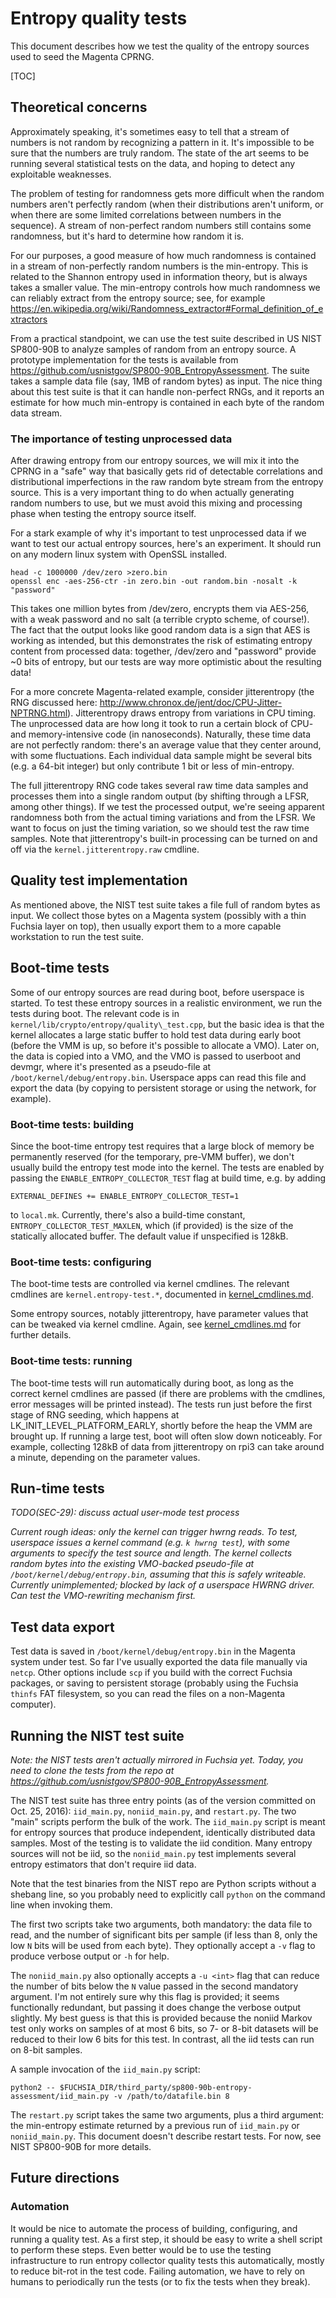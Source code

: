 # Entropy quality tests

This document describes how we test the quality of the entropy sources used to
seed the Magenta CPRNG.

[TOC]

## Theoretical concerns

Approximately speaking, it's sometimes easy to tell that a stream of numbers is
not random by recognizing a pattern in it. It's impossible to be sure that the
numbers are truly random. The state of the art seems to be running several
statistical tests on the data, and hoping to detect any exploitable weaknesses.

The problem of testing for randomness gets more difficult when the random
numbers aren't perfectly random (when their distributions aren't uniform, or
when there are some limited correlations between numbers in the sequence). A
stream of non-perfect random numbers still contains some randomness, but it's
hard to determine how random it is.

For our purposes, a good measure of how much randomness is contained in a stream
of non-perfectly random numbers is the min-entropy. This is related to the
Shannon entropy used in information theory, but is always takes a smaller value.
The min-entropy controls how much randomness we can reliably extract from the
entropy source; see, for example
<https://en.wikipedia.org/wiki/Randomness_extractor#Formal_definition_of_extractors>

From a practical standpoint, we can use the test suite described in US NIST
SP800-90B to analyze samples of random from an entropy source. A prototype
implementation for the tests is available from
<https://github.com/usnistgov/SP800-90B_EntropyAssessment>. The suite takes a
sample data file (say, 1MB of random bytes) as input. The nice thing about this
test suite is that it can handle non-perfect RNGs, and it reports an estimate
for how much min-entropy is contained in each byte of the random data stream.

### The importance of testing unprocessed data

After drawing entropy from our entropy sources, we will mix it into the CPRNG in
a "safe" way that basically gets rid of detectable correlations and
distributional imperfections in the raw random byte stream from the entropy
source. This is a very important thing to do when actually generating random
numbers to use, but we must avoid this mixing and processing phase when testing
the entropy source itself.

For a stark example of why it's important to test unprocessed data if we want to
test our actual entropy sources, here's an experiment. It should run on any
modern linux system with OpenSSL installed.

    head -c 1000000 /dev/zero >zero.bin
    openssl enc -aes-256-ctr -in zero.bin -out random.bin -nosalt -k "password"

This takes one million bytes from /dev/zero, encrypts them via AES-256, with a
weak password and no salt (a terrible crypto scheme, of course!). The fact that
the output looks like good random data is a sign that AES is working as
intended, but this demonstrates the risk of estimating entropy content from
processed data: together, /dev/zero and "password" provide ~0 bits of entropy,
but our tests are way more optimistic about the resulting data!

For a more concrete Magenta-related example, consider jitterentropy (the RNG
discussed here: <http://www.chronox.de/jent/doc/CPU-Jitter-NPTRNG.html>).
Jitterentropy draws entropy from variations in CPU timing. The unprocessed data
are how long it took to run a certain block of CPU- and memory-intensive code
(in nanoseconds). Naturally, these time data are not perfectly random: there's
an average value that they center around, with some fluctuations. Each
individual data sample might be several bits (e.g. a 64-bit integer) but only
contribute 1 bit or less of min-entropy.

The full jitterentropy RNG code takes several raw time data samples and
processes them into a single random output (by shifting through a LFSR, among
other things). If we test the processed output, we're seeing apparent randomness
both from the actual timing variations and from the LFSR. We want to focus on
just the timing variation, so we should test the raw time samples. Note that
jitterentropy's built-in processing can be turned on and off via the
`kernel.jitterentropy.raw` cmdline.

## Quality test implementation

As mentioned above, the NIST test suite takes a file full of random bytes as
input. We collect those bytes on a Magenta system (possibly with a thin Fuchsia
layer on top), then usually export them to a more capable workstation to run the
test suite.

## Boot-time tests

Some of our entropy sources are read during boot, before userspace is started.
To test these entropy sources in a realistic environment, we run the tests
during boot. The relevant code is in
`kernel/lib/crypto/entropy/quality\_test.cpp`, but the basic idea is that the
kernel allocates a large static buffer to hold test data during early boot
(before the VMM is up, so before it's possible to allocate a VMO). Later on, the
data is copied into a VMO, and the VMO is passed to userboot and devmgr, where
it's presented as a pseudo-file at `/boot/kernel/debug/entropy.bin`. Userspace
apps can read this file and export the data (by copying to persistent storage or
using the network, for example).

### Boot-time tests: building

Since the boot-time entropy test requires that a large block of memory be
permanently reserved (for the temporary, pre-VMM buffer), we don't usually build
the entropy test mode into the kernel. The tests are enabled by passing the
`ENABLE_ENTROPY_COLLECTOR_TEST` flag at build time, e.g. by adding

```
EXTERNAL_DEFINES += ENABLE_ENTROPY_COLLECTOR_TEST=1
```

to `local.mk`. Currently, there's also a build-time constant,
`ENTROPY_COLLECTOR_TEST_MAXLEN`, which (if provided) is the size of the
statically allocated buffer. The default value if unspecified is 128kB.

### Boot-time tests: configuring

The boot-time tests are controlled via kernel cmdlines. The relevant cmdlines
are `kernel.entropy-test.*`, documented in
[kernel\_cmdlines.md](kernel_cmdlines.md).

Some entropy sources, notably jitterentropy, have parameter values that can be
tweaked via kernel cmdline. Again, see [kernel\_cmdlines.md](kernel_cmdlines.md)
for further details.

### Boot-time tests: running

The boot-time tests will run automatically during boot, as long as the correct
kernel cmdlines are passed (if there are problems with the cmdlines, error
messages will be printed instead). The tests run just before the first stage of
RNG seeding, which happens at LK\_INIT\_LEVEL\_PLATFORM\_EARLY, shortly before
the heap the VMM are brought up. If running a large test, boot will often slow
down noticeably. For example, collecting 128kB of data from jitterentropy on
rpi3 can take around a minute, depending on the parameter values.

## Run-time tests

*TODO(SEC-29): discuss actual user-mode test process*

*Current rough ideas: only the kernel can trigger hwrng reads. To test,
userspace issues a kernel command (e.g. `k hwrng test`), with some arguments to
specify the test source and length. The kernel collects random bytes into the
existing VMO-backed pseudo-file at `/boot/kernel/debug/entropy.bin`, assuming
that this is safely writeable. Currently unimplemented; blocked by lack of a
userspace HWRNG driver. Can test the VMO-rewriting mechanism first.*

## Test data export

Test data is saved in `/boot/kernel/debug/entropy.bin` in the Magenta system
under test. So far I've usually exported the data file manually via `netcp`.
Other options include `scp` if you build with the correct Fuchsia packages, or
saving to persistent storage (probably using the Fuchsia `thinfs` FAT
filesystem, so you can read the files on a non-Magenta computer).

## Running the NIST test suite

*Note: the NIST tests aren't actually mirrored in Fuchsia yet. Today, you need
to clone the tests from the repo at
<https://github.com/usnistgov/SP800-90B_EntropyAssessment>.*

The NIST test suite has three entry points (as of the version committed on Oct.
25, 2016): `iid_main.py`, `noniid_main.py`, and `restart.py`. The two "main"
scripts perform the bulk of the work. The `iid_main.py` script is meant for
entropy sources that produce independent, identically distributed data samples.
Most of the testing is to validate the iid condition. Many entropy sources will
not be iid, so the `noniid_main.py` test implements several entropy estimators
that don't require iid data.

Note that the test binaries from the NIST repo are Python scripts without a
shebang line, so you probably need to explicitly call `python` on the command
line when invoking them.

The first two scripts take two arguments, both mandatory: the data file to read,
and the number of significant bits per sample (if less than 8, only the low `N`
bits will be used from each byte). They optionally accept a `-v` flag to produce
verbose output or `-h` for help.

The `noniid_main.py` also optionally accepts a `-u <int>` flag that can reduce
the number of bits below the `N` value passed in the second mandatory argument.
I'm not entirely sure why this flag is provided; it seems functionally
redundant, but passing it does change the verbose output slightly. My best guess
is that this is provided because the noniid Markov test only works on samples of
at most 6 bits, so 7- or 8-bit datasets will be reduced to their low 6 bits for
this test. In contrast, all the iid tests can run on 8-bit samples.

A sample invocation of the `iid_main.py` script:

```
python2 -- $FUCHSIA_DIR/third_party/sp800-90b-entropy-assessment/iid_main.py -v /path/to/datafile.bin 8
```

The `restart.py` script takes the same two arguments, plus a third argument: the
min-entropy estimate returned by a previous run of `iid_main.py` or
`noniid_main.py`. This document doesn't describe restart tests. For now, see
NIST SP800-90B for more details.

## Future directions

### Automation

It would be nice to automate the process of building, configuring, and running a
quality test. As a first step, it should be easy to write a shell script to
perform these steps. Even better would be to use the testing infrastructure to
run entropy collector quality tests this automatically, mostly to reduce bit-rot
in the test code. Failing automation, we have to rely on humans to periodically
run the tests (or to fix the tests when they break).
